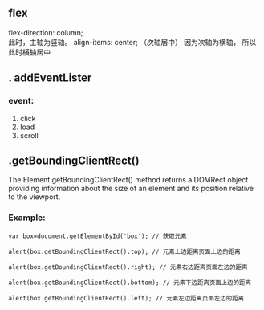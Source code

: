 ## flex
flex-direction: column;   
此时，主轴为竖轴。
align-items: center; （次轴居中）
因为次轴为横轴， 所以此时横轴居中

## . addEventLister
### event:   
1. click
2. load
3. scroll   

## .getBoundingClientRect()
The Element.getBoundingClientRect() method returns a DOMRect object providing information about the size of an element and its position relative to the viewport.  
### Example:
````
var box=document.getElementById('box'); // 获取元素

alert(box.getBoundingClientRect().top); // 元素上边距离页面上边的距离

alert(box.getBoundingClientRect().right); // 元素右边距离页面左边的距离

alert(box.getBoundingClientRect().bottom); // 元素下边距离页面上边的距离

alert(box.getBoundingClientRect().left); // 元素左边距离页面左边的距离
````   
